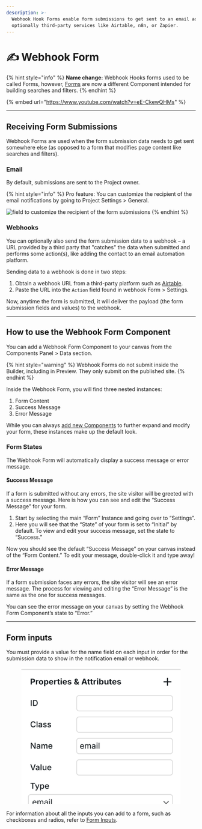 ```yaml
---
description: >-
  Webhook Hook Forms enable form submissions to get sent to an email address and
  optionally third-party services like Airtable, n8n, or Zapier.
---
```


# ✍️ Webhook Form

{% hint style="info" %}
**Name change:** Webhook Hooks forms used to be called Forms, however, [Forms](form.md) are now a different Component intended for building searches and filters.
{% endhint %}

{% embed url="https://www.youtube.com/watch?v=eE-CkewQHMs" %}

***

## Receiving Form Submissions

Webhook Forms are used when the form submission data needs to get sent somewhere else (as opposed to a form that modifies page content like searches and filters).

### Email

By default, submissions are sent to the Project owner.

{% hint style="info" %}
Pro feature: You can customize the recipient of the email notifications by going to Project Settings > General.

![field to customize the recipient of the form submissions](../../.gitbook/assets/form-recipient.png)
{% endhint %}

### Webhooks

You can optionally also send the form submission data to a webhook – a URL provided by a third party that "catches" the data when submitted and performs some action(s), like adding the contact to an email automation platform.

Sending data to a webhook is done in two steps:

1. Obtain a webhook URL from a third-party platform such as [Airtable](../integrations/airtable-1.md).
2. Paste the URL into the `Action` field found in webhook Form > Settings.

Now, anytime the form is submitted, it will deliver the payload (the form submission fields and values) to the webhook.&#x20;

***

## How to use the Webhook Form Component

You can add a Webhook Form Component to your canvas from the Components Panel > Data section.

{% hint style="warning" %}
Webhook Forms do not submit inside the Builder, including in Preview. They only submit on the published site.
{% endhint %}

Inside the Webhook Form, you will find three nested instances:

1. Form Content
2. Success Message
3. Error Message&#x20;

While you can always [add new Components](form.md#form-inputs) to further expand and modify your form, these instances make up the default look.

### Form States

The Webhook Form will automatically display a success message or error message.

#### Success Message

If a form is submitted without any errors, the site visitor will be greeted with a success message. Here is how you can see and edit the “Success Message” for your form.

1. Start by selecting the main “Form” Instance and going over to “Settings”.
2. Here you will see that the “State” of your form is set to “Initial” by default. To view and edit your success message, set the state to “Success.”

Now you should see the default “Success Message” on your canvas instead of the “Form Content.” To edit your message, double-click it and type away!

#### Error Message

If a form submission faces any errors, the site visitor will see an error message. The process for viewing and editing the “Error Message” is the same as the one for success messages.

You can see the error message on your canvas by setting the Webhook Form Component’s state to “Error.”

***

## Form inputs

You must provide a value for the name field on each input in order for the submission data to show in the notification email or webhook.

<figure><img src="../../.gitbook/assets/form-name.png" alt="form input name"><figcaption></figcaption></figure>

For information about all the inputs you can add to a form, such as checkboxes and radios, refer to [Form Inputs](form.md#form-inputs).
